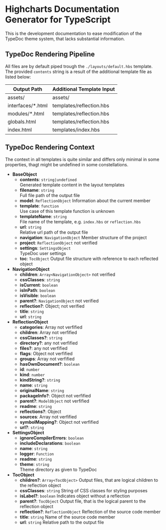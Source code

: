 Highcharts Documentation Generator for TypeScript
=================================================

This is the development documentation to ease modification of the TypeDoc theme
system, that lacks substantial information.



TypeDoc Rendering Pipeline
--------------------------

All files are by default piped trough the `./layouts/default.hbs` template. The
provided `contents` string is a result of the additional template file as listed
below:

| Output Path                          | Additional Template Input            |
|--------------------------------------|--------------------------------------|
| assets/                              | assets/                              |
| interfaces/*.html                    | templates/reflection.hbs             |
| modules/*.html                       | templates/reflection.hbs             |
| globals.html                         | templates/reflection.hbs             |
| index.html                           | templates/index.hbs                  |



TypeDoc Rendering Context
-------------------------

The context in all templates is quite similar and differs only minimal in some
properties, thagt might be undefined in some constellations.

- **BaseObject**
  - **contents**: `string|undefined`  
    Generated template content in the layout templates
  - **filename**: `string`  
    Full file path of the output file
  - **model**: `ReflectionObject`
    Information about the current member
  - **template**: `function`  
    Use case of this template function is unknown
  - **templateName**: `string`  
    File name of the template, e.g. `index.hbs` or `reflection.hbs`
  - **url**: `string`  
    Relative url path of the output file
  - **navigation**: `NavigationObject`
    Member structure of the project
  - **project**: `ReflectionObject` not verified
  - **settings**: `SettingsObject`  
    TypeDoc user settings
  - **toc**: `TocObject`
    Output file structure with reference to each reflected object
- **NavigationObject**
  - **children**: `Array<NavigationObject>` not verified
  - **cssClasses**: `string`
  - **isCurrent**: `boolean`
  - **isInPath**: `boolean`
  - **isVisible**: `boolean`
  - **parent?**: `NavigationObject` not verified
  - **reflection?**: Object; not verified
  - **title**: `string`
  - **url**: `string`
- **ReflectionObject**
  - **categories**: Array not verfified
  - **children**: Array not verfified
  - **cssClasses?**: `string`
  - **directory?**: any not verfified
  - **files?**: any not verfified
  - **flags**: Object not verfified
  - **groups**: Array not verfified
  - **hasOwnDocument?**: `boolean`
  - **id**: `number`
  - **kind**: `number`
  - **kindString?**: `string`
  - **name**: `string`
  - **originalName**: `string`
  - **packageInfo?**: Object not verfified
  - **parent?**: `ModelObject` not verfified
  - **readme**: `string`
  - **reflections?**: Object
  - **sources**: Array not verfified
  - **symbolMapping?**: Object not verfified
  - **url?**: `string`
- **SettingsObject**
  - **ignoreCompilerErrors**: `boolean`
  - **includeDeclarations**: `boolean`
  - **name**: `string`
  - **logger**: `Function`
  - **readme**: `string`
  - **theme**: `string`  
    Theme directory as given to TypeDoc
- **TocObject**
  - **children?**: `Array<TocObject>`
    Output files, that are logical children to the reflection object
  - **cssClasses**: `string`
    String of CSS classes for styling purposes
  - **isLabel?**: `boolean`
    Indicates object without a reflection
  - **parent?**: `TocObject`
    Output file, that is the logical parent to the reflection object
  - **reflection?**: `ReflectionObject`
    Reflection of the source code member
  - **title**: `string`
    Name of the source code member
  - **url**: `string`
    Relative path to the output file

